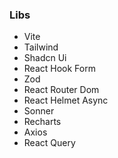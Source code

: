 ### Libs
- Vite
- Tailwind
- Shadcn Ui
- React Hook Form
- Zod
- React Router Dom
- React Helmet Async
- Sonner
- Recharts
- Axios
- React Query